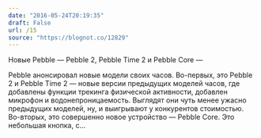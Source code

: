 ```yaml
---
date: "2016-05-24T20:19:35"
draft: False
url: /15
source: "https://blognot.co/12829"
---
```


Новые Pebble — Pebble 2, Pebble Time 2 и Pebble Core — 

Pebble анонсировал новые модели своих часов. Во-первых, это Pebble 2 и Pebble Time 2 — новые версии предыдущих моделей часов, где добавлены функции трекинга физической активности, добавлен микрофон и водонепроницаемость. Выглядят они чуть менее ужасно предыдущих моделей, ну, и выигрывают у конкурентов стоимостью. Во-вторых, это совершенно новое устройство — Pebble Core. Это небольшая кнопка, с...

